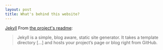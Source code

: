 ```yaml
---
layout: post
title: What's behind this website?
---
```


[Jekyll](http://jekyllrb.com)  From [the project's readme](https://github.com/mojombo/jekyll/blob/master/README.markdown):

  > Jekyll is a simple, blog aware, static site generator. It takes a template directory [...] and hosts your project’s page or blog right from GitHub.

